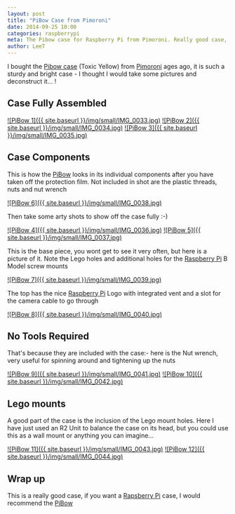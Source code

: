 ```yaml
---
layout: post
title: "PiBow Case from Pimoroni"
date: 2014-09-25 10:00
categories: raspberrypi
meta: The Pibow case for Raspberry Pi from Pimoroni. Really good case, mine is Toxic Yellow. Showcasing the PiBow as a fully formed Raspberry Pi case and as individual parts
author: LeeT
---
```


I bought the [Pibow case][Pibow] (Toxic Yellow) from [Pimoroni](http://shop.pimoroni.com/) ages ago, it is such a sturdy and bright case - I thought I would take some pictures and deconstruct it... !

## Case Fully Assembled
<a href="{{ site.baseurl }}/img/IMG_0033.jpg">![PiBow 1]({{ site.baseurl }}/img/small/IMG_0033.jpg)</a>
<a href="{{ site.baseurl }}/img/IMG_0034.jpg">![PiBow 2]({{ site.baseurl }}/img/small/IMG_0034.jpg)</a>
<a href="{{ site.baseurl }}/img/IMG_0035.jpg">![PiBow 3]({{ site.baseurl }}/img/small/IMG_0035.jpg)</a>


## Case Components

This is how the [PiBow][PiBow] looks in its individual components after you have taken off the protection film. Not included in shot are the plastic threads, nuts and nut wrench

<a href="{{ site.baseurl }}/img/IMG_0038.jpg">![PiBow 6]({{ site.baseurl }}/img/small/IMG_0038.jpg)</a>

Then take some arty shots to show off the case fully :-)

<a href="{{ site.baseurl }}/img/IMG_0036.jpg">![PiBow 4]({{ site.baseurl }}/img/small/IMG_0036.jpg)</a> 
<a href="{{ site.baseurl }}/img/IMG_0037.jpg">![PiBow 5]({{ site.baseurl }}/img/small/IMG_0037.jpg)</a>


This is the base piece, you wont get to see it very often, but here is a picture of it. Note the Lego holes and additional holes for the [Raspberry Pi][rpi] B Model screw mounts

<a href="{{ site.baseurl }}/img/IMG_0039.jpg">![PiBow 7]({{ site.baseurl }}/img/small/IMG_0039.jpg)</a>

The top has the nice [Raspberry Pi][rpi] Logo with integrated vent and a slot for the camera cable to go through

<a href="{{ site.baseurl }}/img/IMG_0040.jpg">![PiBow 8]({{ site.baseurl }}/img/small/IMG_0040.jpg)</a>

## No Tools Required

That's because they are included with the case:- here is the Nut wrench, very useful for spinning around and tightening up the nuts

<a href="{{ site.baseurl }}/img/IMG_0041.jpg">![PiBow 9]({{ site.baseurl }}/img/small/IMG_0041.jpg)</a>
<a href="{{ site.baseurl }}/img/IMG_0042.jpg">![PiBow 10]({{ site.baseurl }}/img/small/IMG_0042.jpg)</a>

## Lego mounts

A good part of the case is the inclusion of the Lego mount holes. Here I have just used an R2 Unit to balance the case on its head, but you could use this as a wall mount or anything you can imagine...

<a href="{{ site.baseurl }}/img/IMG_0043.jpg">![PiBow 11]({{ site.baseurl }}/img/small/IMG_0043.jpg)</a>
<a href="{{ site.baseurl }}/img/IMG_0044.jpg">![PiBow 12]({{ site.baseurl }}/img/small/IMG_0044.jpg)</a>

## Wrap up

This is a really good case, if you want a [Rapsberry Pi][rpi] case, I would recommend the [PiBow][pibow]















[Pibow]: http://shop.pimoroni.com/products/pibow-raspberry-pi-case
[rpi]: http://www.raspberrypi.org/

